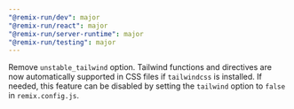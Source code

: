 ```yaml
---
"@remix-run/dev": major
"@remix-run/react": major
"@remix-run/server-runtime": major
"@remix-run/testing": major
---
```


Remove `unstable_tailwind` option. Tailwind functions and directives are now automatically supported in CSS files if `tailwindcss` is installed. If needed, this feature can be disabled by setting the `tailwind` option to `false` in `remix.config.js`.
